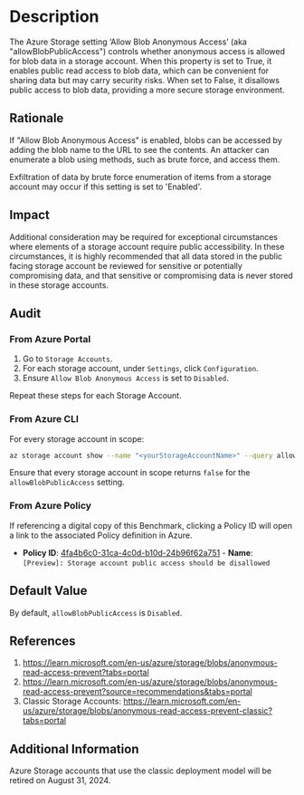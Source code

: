 # Description

The Azure Storage setting ‘Allow Blob Anonymous Access’ (aka "allowBlobPublicAccess") controls whether anonymous access is allowed for blob data in a storage account. When this property is set to True, it enables public read access to blob data, which can be convenient for sharing data but may carry security risks. When set to False, it disallows public access to blob data, providing a more secure storage environment.

## Rationale

If "Allow Blob Anonymous Access" is enabled, blobs can be accessed by adding the blob name to the URL to see the contents. An attacker can enumerate a blob using methods, such as brute force, and access them.

Exfiltration of data by brute force enumeration of items from a storage account may occur if this setting is set to 'Enabled'.

## Impact

Additional consideration may be required for exceptional circumstances where elements of a storage account require public accessibility. In these circumstances, it is highly recommended that all data stored in the public facing storage account be reviewed for sensitive or potentially compromising data, and that sensitive or compromising data is never stored in these storage accounts.

## Audit

### From Azure Portal

1. Go to `Storage Accounts`.
2. For each storage account, under `Settings`, click `Configuration`.
3. Ensure `Allow Blob Anonymous Access` is set to `Disabled`.

Repeat these steps for each Storage Account.

### From Azure CLI

For every storage account in scope:

```sh
az storage account show --name "<yourStorageAccountName>" --query allowBlobPublicAccess
```

Ensure that every storage account in scope returns `false` for the `allowBlobPublicAccess` setting.

### From Azure Policy

If referencing a digital copy of this Benchmark, clicking a Policy ID will open a link to the associated Policy definition in Azure.

- **Policy ID**: [4fa4b6c0-31ca-4c0d-b10d-24b96f62a751](https://portal.azure.com/#view/Microsoft_Azure_Policy/PolicyDetailBlade/definitionId/%2Fproviders%2FMicrosoft.Authorization%2FpolicyDefinitions%2F4fa4b6c0-31ca-4c0d-b10d-24b96f62a751) - **Name**: `[Preview]: Storage account public access should be disallowed`

## Default Value

By default, `allowBlobPublicAccess` is `Disabled`.

## References

1. <https://learn.microsoft.com/en-us/azure/storage/blobs/anonymous-read-access-prevent?tabs=portal>
2. <https://learn.microsoft.com/en-us/azure/storage/blobs/anonymous-read-access-prevent?source=recommendations&tabs=portal>
3. Classic Storage Accounts: <https://learn.microsoft.com/en-us/azure/storage/blobs/anonymous-read-access-prevent-classic?tabs=portal>

## Additional Information

Azure Storage accounts that use the classic deployment model will be retired on August 31, 2024.
